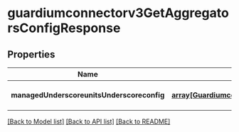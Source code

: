 # guardiumconnectorv3GetAggregatorsConfigResponse

## Properties
Name | Type | Description | Notes
------------ | ------------- | ------------- | -------------
**managedUnderscoreunitsUnderscoreconfig** | [**array[Guardiumconnectorv3AggregatorConfig]**](Guardiumconnectorv3AggregatorConfig.md) |  | [optional] [default to null]

[[Back to Model list]](../README.md#documentation-for-models) [[Back to API list]](../README.md#documentation-for-api-endpoints) [[Back to README]](../README.md)


